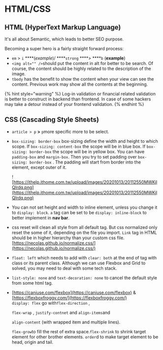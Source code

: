# HTML/CSS

## HTML \(HyperText Markup Language\)

It's all about Semantic, which leads to better SEO purpose.

Becoming a super hero is a fairly straight forward process:

* `em` &gt; `i` ****\(_example_\)/ ****`strong` ****&gt; ****`b` \(**example**\) 
* `<img alt="" />`should put the content in alt for better to be search. Of course, the content should be highly related to the description of the image.
* `tbody` has the benefit to show the content when your view can see the content. Previous work may show all the contents at the beginning.

{% hint style="warning" %}
Log-in validation or financial related validation is better to construct in backend than frontend. In case of some hackers may take a detour instead of your frontend validation.
{% endhint %}

## CSS \(Cascading Style Sheets\)

* `article > p` **&gt;** `p`more specific more to be select.
* `box-sizing: border-box` box-sizing define the width and height to which scope. If `box-sizing: content-box` the scope will  be in blue box. If `box-sizing: border-box` the scope will  be in yellow box. You can have `padding-box` and `margin-box`. Then you try to set padding over `box-sizing: border-box` . The padding will start from border into the element, except outer of it.

  ![https://ithelp.ithome.com.tw/upload/images/20201013/20112550MWKjlQlrdq.png](https://ithelp.ithome.com.tw/upload/images/20201013/20112550MWKjlQlrdq.png)

* You can not set height and width to inline element, unless you change it to `display: block`. `a` tag can be set to be `display: inline-block` to better implement in **nav bar**.
* css reset will clean all style from all default tag. But css normalized only reset the some of it, depending on the file you import. `Link` tag in HTML should be in higher hierarchy  than your custom css file. [https://necolas.github.io/normalize.css/](https://necolas.github.io/normalize.css/)
* `float: left` which needs to add with `clear: both` at the end of tag with class or its parent class. Although we can use Flexbox and Grid to solved, you may need to deal with some tech stack.
* `list-style: none` and `text-decoration: none` to cancel the default style from some html tag.
* [https://caniuse.com/flexbox](https://caniuse.com/flexbox) & [https://flexboxfroggy.com/](https://flexboxfroggy.com/)  
  `display: flex`  go with`flex-direction` ,

  `flex-wrap` , `justify-contnet` and `align-items`and 

  `align-content`  \(with wrapped item and multiple lines\). 

  `flex-grow`to fill the rest of extra space.`flex-shrink` to shrink target element for other brother elements. `order`d to make target element to be head, origin and tail.

